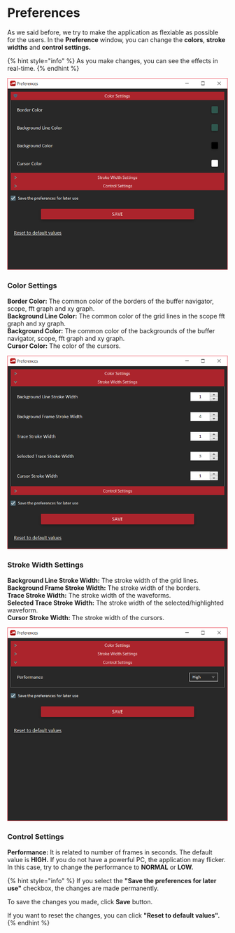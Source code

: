 # Preferences

As we said before, we try to make the application as flexiable as possible for the users. In the **Preference** window, you can change the **colors**, **stroke widths** and **control settings.**

{% hint style="info" %}
As you make changes, you can see the effects in real-time.
{% endhint %}

![Color Settings](../../../../.gitbook/assets/image%20%28101%29.png)

### Color Settings

**Border Color:** The common color of the borders of the buffer navigator, scope, fft graph and xy graph.  
**Background Line Color:** The common color of the grid lines in the scope fft graph and xy graph.  
**Background Color:** The common color of the backgrounds of the buffer navigator, scope, fft graph and xy graph.  
**Cursor Color:** The color of the cursors.

![Stroke Width Settings](../../../../.gitbook/assets/image%20%2821%29.png)

### Stroke Width Settings

**Background Line Stroke Width:** The stroke width of the grid lines.  
**Background Frame Stroke Width:** The stroke width of the borders.  
**Trace Stroke Width:** The stroke width of the waveforms.  
**Selected Trace Stroke Width:** The stroke width of the selected/highlighted waveform.  
**Cursor Stroke Width:** The stroke width of the cursors.

![Control Settings](../../../../.gitbook/assets/image%20%2810%29.png)

### Control Settings

**Performance:** It is related to number of frames in seconds. The default value is **HIGH.** If you do not have a powerful PC, the application may flicker. In this case, try to change the performance to **NORMAL** or **LOW.**

{% hint style="info" %}
If you select the **"Save the preferences for later use"** checkbox, the changes are made permanently.

To save the changes you made, click **Save** button.

If you want to reset the changes, you can click **"Reset to default values".**
{% endhint %}

